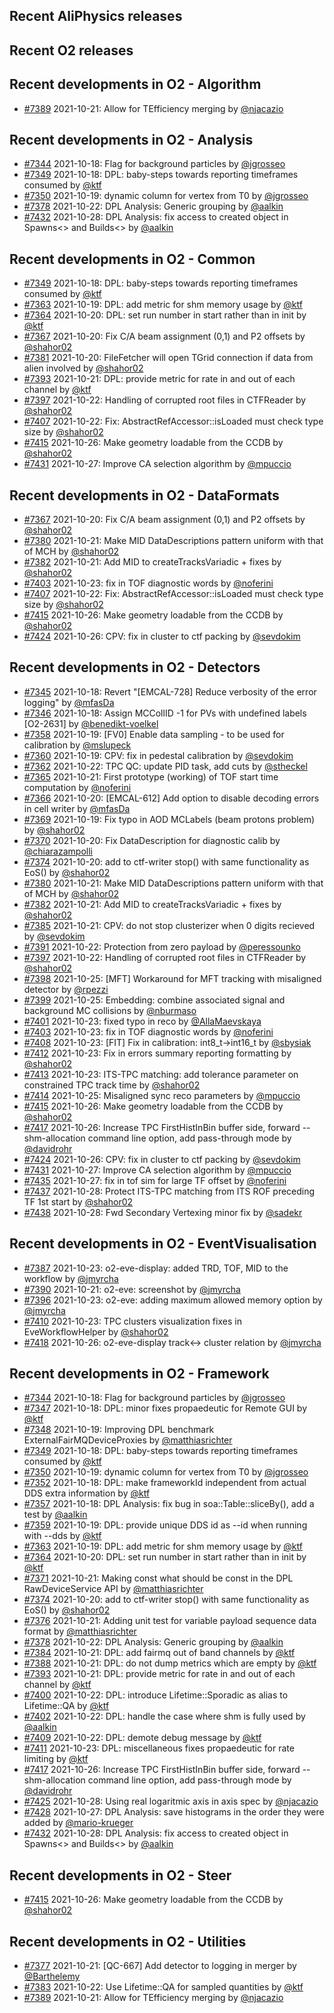 ## Recent AliPhysics releases
## Recent O2 releases
## Recent developments in O2 - Algorithm
- [\#7389](https://github.com/AliceO2Group/AliceO2/pull/7389) 2021-10-21: Allow for TEfficiency merging by [@njacazio](https://github.com/njacazio)
## Recent developments in O2 - Analysis
- [\#7344](https://github.com/AliceO2Group/AliceO2/pull/7344) 2021-10-18: Flag for background particles by [@jgrosseo](https://github.com/jgrosseo)
- [\#7349](https://github.com/AliceO2Group/AliceO2/pull/7349) 2021-10-18: DPL: baby-steps towards reporting timeframes consumed by [@ktf](https://github.com/ktf)
- [\#7350](https://github.com/AliceO2Group/AliceO2/pull/7350) 2021-10-19: dynamic column for vertex from T0 by [@jgrosseo](https://github.com/jgrosseo)
- [\#7378](https://github.com/AliceO2Group/AliceO2/pull/7378) 2021-10-22: DPL Analysis: Generic grouping by [@aalkin](https://github.com/aalkin)
- [\#7432](https://github.com/AliceO2Group/AliceO2/pull/7432) 2021-10-28: DPL Analysis: fix access to created object in Spawns<> and Builds<> by [@aalkin](https://github.com/aalkin)
## Recent developments in O2 - Common
- [\#7349](https://github.com/AliceO2Group/AliceO2/pull/7349) 2021-10-18: DPL: baby-steps towards reporting timeframes consumed by [@ktf](https://github.com/ktf)
- [\#7363](https://github.com/AliceO2Group/AliceO2/pull/7363) 2021-10-19: DPL: add metric for shm memory usage by [@ktf](https://github.com/ktf)
- [\#7364](https://github.com/AliceO2Group/AliceO2/pull/7364) 2021-10-20: DPL: set run number in start rather than in init by [@ktf](https://github.com/ktf)
- [\#7367](https://github.com/AliceO2Group/AliceO2/pull/7367) 2021-10-20: Fix C/A beam assignment (0,1) and P2 offsets by [@shahor02](https://github.com/shahor02)
- [\#7381](https://github.com/AliceO2Group/AliceO2/pull/7381) 2021-10-20: FileFetcher will open TGrid connection if data from alien involved by [@shahor02](https://github.com/shahor02)
- [\#7393](https://github.com/AliceO2Group/AliceO2/pull/7393) 2021-10-21: DPL: provide metric for rate in and out of each channel by [@ktf](https://github.com/ktf)
- [\#7397](https://github.com/AliceO2Group/AliceO2/pull/7397) 2021-10-22: Handling of corrupted root files in CTFReader by [@shahor02](https://github.com/shahor02)
- [\#7407](https://github.com/AliceO2Group/AliceO2/pull/7407) 2021-10-22: Fix: AbstractRefAccessor::isLoaded must check type size by [@shahor02](https://github.com/shahor02)
- [\#7415](https://github.com/AliceO2Group/AliceO2/pull/7415) 2021-10-26: Make geometry loadable from the CCDB by [@shahor02](https://github.com/shahor02)
- [\#7431](https://github.com/AliceO2Group/AliceO2/pull/7431) 2021-10-27: Improve CA selection algorithm by [@mpuccio](https://github.com/mpuccio)
## Recent developments in O2 - DataFormats
- [\#7367](https://github.com/AliceO2Group/AliceO2/pull/7367) 2021-10-20: Fix C/A beam assignment (0,1) and P2 offsets by [@shahor02](https://github.com/shahor02)
- [\#7380](https://github.com/AliceO2Group/AliceO2/pull/7380) 2021-10-21: Make MID DataDescriptions pattern uniform with that of MCH by [@shahor02](https://github.com/shahor02)
- [\#7382](https://github.com/AliceO2Group/AliceO2/pull/7382) 2021-10-21: Add MID to createTracksVariadic + fixes by [@shahor02](https://github.com/shahor02)
- [\#7403](https://github.com/AliceO2Group/AliceO2/pull/7403) 2021-10-23: fix in TOF diagnostic words by [@noferini](https://github.com/noferini)
- [\#7407](https://github.com/AliceO2Group/AliceO2/pull/7407) 2021-10-22: Fix: AbstractRefAccessor::isLoaded must check type size by [@shahor02](https://github.com/shahor02)
- [\#7415](https://github.com/AliceO2Group/AliceO2/pull/7415) 2021-10-26: Make geometry loadable from the CCDB by [@shahor02](https://github.com/shahor02)
- [\#7424](https://github.com/AliceO2Group/AliceO2/pull/7424) 2021-10-26: CPV: fix in cluster to ctf packing by [@sevdokim](https://github.com/sevdokim)
## Recent developments in O2 - Detectors
- [\#7345](https://github.com/AliceO2Group/AliceO2/pull/7345) 2021-10-18: Revert "[EMCAL-728] Reduce verbosity of the error logging" by [@mfasDa](https://github.com/mfasDa)
- [\#7346](https://github.com/AliceO2Group/AliceO2/pull/7346) 2021-10-18: Assign MCCollID -1 for PVs with undefined labels [O2-2631] by [@benedikt-voelkel](https://github.com/benedikt-voelkel)
- [\#7358](https://github.com/AliceO2Group/AliceO2/pull/7358) 2021-10-19: [FV0] Enable data sampling - to be used for calibration by [@mslupeck](https://github.com/mslupeck)
- [\#7360](https://github.com/AliceO2Group/AliceO2/pull/7360) 2021-10-19: CPV: fix in pedestal calibration by [@sevdokim](https://github.com/sevdokim)
- [\#7362](https://github.com/AliceO2Group/AliceO2/pull/7362) 2021-10-22: TPC QC: update PID task, add cuts by [@stheckel](https://github.com/stheckel)
- [\#7365](https://github.com/AliceO2Group/AliceO2/pull/7365) 2021-10-21: First prototype (working) of TOF start time computation by [@noferini](https://github.com/noferini)
- [\#7366](https://github.com/AliceO2Group/AliceO2/pull/7366) 2021-10-20: [EMCAL-612] Add option to disable decoding errors in cell writer by [@mfasDa](https://github.com/mfasDa)
- [\#7369](https://github.com/AliceO2Group/AliceO2/pull/7369) 2021-10-19: Fix typo in AOD MCLabels (beam protons problem) by [@shahor02](https://github.com/shahor02)
- [\#7370](https://github.com/AliceO2Group/AliceO2/pull/7370) 2021-10-20: Fix DataDescription for diagnostic calib by [@chiarazampolli](https://github.com/chiarazampolli)
- [\#7374](https://github.com/AliceO2Group/AliceO2/pull/7374) 2021-10-20: add to ctf-writer stop() with same functionality as EoS() by [@shahor02](https://github.com/shahor02)
- [\#7380](https://github.com/AliceO2Group/AliceO2/pull/7380) 2021-10-21: Make MID DataDescriptions pattern uniform with that of MCH by [@shahor02](https://github.com/shahor02)
- [\#7382](https://github.com/AliceO2Group/AliceO2/pull/7382) 2021-10-21: Add MID to createTracksVariadic + fixes by [@shahor02](https://github.com/shahor02)
- [\#7385](https://github.com/AliceO2Group/AliceO2/pull/7385) 2021-10-21: CPV: do not stop clusterizer when 0 digits recieved by [@sevdokim](https://github.com/sevdokim)
- [\#7391](https://github.com/AliceO2Group/AliceO2/pull/7391) 2021-10-22: Protection from zero payload by [@peressounko](https://github.com/peressounko)
- [\#7397](https://github.com/AliceO2Group/AliceO2/pull/7397) 2021-10-22: Handling of corrupted root files in CTFReader by [@shahor02](https://github.com/shahor02)
- [\#7398](https://github.com/AliceO2Group/AliceO2/pull/7398) 2021-10-25: [MFT] Workaround for MFT tracking with misaligned detector by [@rpezzi](https://github.com/rpezzi)
- [\#7399](https://github.com/AliceO2Group/AliceO2/pull/7399) 2021-10-25: Embedding: combine associated signal and background MC collisions by [@nburmaso](https://github.com/nburmaso)
- [\#7401](https://github.com/AliceO2Group/AliceO2/pull/7401) 2021-10-23: fixed typo in reco by [@AllaMaevskaya](https://github.com/AllaMaevskaya)
- [\#7403](https://github.com/AliceO2Group/AliceO2/pull/7403) 2021-10-23: fix in TOF diagnostic words by [@noferini](https://github.com/noferini)
- [\#7408](https://github.com/AliceO2Group/AliceO2/pull/7408) 2021-10-23: [FIT] Fix in calibration: int8_t->int16_t by [@sbysiak](https://github.com/sbysiak)
- [\#7412](https://github.com/AliceO2Group/AliceO2/pull/7412) 2021-10-23: Fix in errors summary reporting formatting by [@shahor02](https://github.com/shahor02)
- [\#7413](https://github.com/AliceO2Group/AliceO2/pull/7413) 2021-10-23: ITS-TPC matching: add tolerance parameter on constrained TPC track time by [@shahor02](https://github.com/shahor02)
- [\#7414](https://github.com/AliceO2Group/AliceO2/pull/7414) 2021-10-25: Misaligned sync reco parameters by [@mpuccio](https://github.com/mpuccio)
- [\#7415](https://github.com/AliceO2Group/AliceO2/pull/7415) 2021-10-26: Make geometry loadable from the CCDB by [@shahor02](https://github.com/shahor02)
- [\#7417](https://github.com/AliceO2Group/AliceO2/pull/7417) 2021-10-26: Increase TPC FirstHistInBin buffer side, forward --shm-allocation command line option, add pass-through mode by [@davidrohr](https://github.com/davidrohr)
- [\#7424](https://github.com/AliceO2Group/AliceO2/pull/7424) 2021-10-26: CPV: fix in cluster to ctf packing by [@sevdokim](https://github.com/sevdokim)
- [\#7431](https://github.com/AliceO2Group/AliceO2/pull/7431) 2021-10-27: Improve CA selection algorithm by [@mpuccio](https://github.com/mpuccio)
- [\#7435](https://github.com/AliceO2Group/AliceO2/pull/7435) 2021-10-27: fix in tof sim for large TF offset by [@noferini](https://github.com/noferini)
- [\#7437](https://github.com/AliceO2Group/AliceO2/pull/7437) 2021-10-28: Protect ITS-TPC matching from ITS ROF preceding TF 1st start by [@shahor02](https://github.com/shahor02)
- [\#7438](https://github.com/AliceO2Group/AliceO2/pull/7438) 2021-10-28: Fwd Secondary Vertexing minor fix by [@sadekr](https://github.com/sadekr)
## Recent developments in O2 - EventVisualisation
- [\#7387](https://github.com/AliceO2Group/AliceO2/pull/7387) 2021-10-23: o2-eve-display: added TRD, TOF, MID to the workflow by [@jmyrcha](https://github.com/jmyrcha)
- [\#7390](https://github.com/AliceO2Group/AliceO2/pull/7390) 2021-10-21: o2-eve: screenshot by [@jmyrcha](https://github.com/jmyrcha)
- [\#7396](https://github.com/AliceO2Group/AliceO2/pull/7396) 2021-10-23: o2-eve: adding maximum allowed memory option by [@jmyrcha](https://github.com/jmyrcha)
- [\#7410](https://github.com/AliceO2Group/AliceO2/pull/7410) 2021-10-23: TPC clusters visualization fixes in EveWorkflowHelper by [@shahor02](https://github.com/shahor02)
- [\#7418](https://github.com/AliceO2Group/AliceO2/pull/7418) 2021-10-26: o2-eve-display track<-> cluster relation by [@jmyrcha](https://github.com/jmyrcha)
## Recent developments in O2 - Framework
- [\#7344](https://github.com/AliceO2Group/AliceO2/pull/7344) 2021-10-18: Flag for background particles by [@jgrosseo](https://github.com/jgrosseo)
- [\#7347](https://github.com/AliceO2Group/AliceO2/pull/7347) 2021-10-18: DPL: minor fixes propaedeutic for Remote GUI by [@ktf](https://github.com/ktf)
- [\#7348](https://github.com/AliceO2Group/AliceO2/pull/7348) 2021-10-19: Improving DPL benchmark ExternalFairMQDeviceProxies by [@matthiasrichter](https://github.com/matthiasrichter)
- [\#7349](https://github.com/AliceO2Group/AliceO2/pull/7349) 2021-10-18: DPL: baby-steps towards reporting timeframes consumed by [@ktf](https://github.com/ktf)
- [\#7350](https://github.com/AliceO2Group/AliceO2/pull/7350) 2021-10-19: dynamic column for vertex from T0 by [@jgrosseo](https://github.com/jgrosseo)
- [\#7352](https://github.com/AliceO2Group/AliceO2/pull/7352) 2021-10-18: DPL: make frameworkId independent from actual DDS extra information by [@ktf](https://github.com/ktf)
- [\#7357](https://github.com/AliceO2Group/AliceO2/pull/7357) 2021-10-18: DPL Analysis: fix bug in soa::Table::sliceBy(), add a test by [@aalkin](https://github.com/aalkin)
- [\#7359](https://github.com/AliceO2Group/AliceO2/pull/7359) 2021-10-19: DPL: provide unique DDS id as --id when running with --dds by [@ktf](https://github.com/ktf)
- [\#7363](https://github.com/AliceO2Group/AliceO2/pull/7363) 2021-10-19: DPL: add metric for shm memory usage by [@ktf](https://github.com/ktf)
- [\#7364](https://github.com/AliceO2Group/AliceO2/pull/7364) 2021-10-20: DPL: set run number in start rather than in init by [@ktf](https://github.com/ktf)
- [\#7371](https://github.com/AliceO2Group/AliceO2/pull/7371) 2021-10-21: Making const what should be const in the DPL RawDeviceService API by [@matthiasrichter](https://github.com/matthiasrichter)
- [\#7374](https://github.com/AliceO2Group/AliceO2/pull/7374) 2021-10-20: add to ctf-writer stop() with same functionality as EoS() by [@shahor02](https://github.com/shahor02)
- [\#7376](https://github.com/AliceO2Group/AliceO2/pull/7376) 2021-10-21: Adding unit test for variable payload sequence data format by [@matthiasrichter](https://github.com/matthiasrichter)
- [\#7378](https://github.com/AliceO2Group/AliceO2/pull/7378) 2021-10-22: DPL Analysis: Generic grouping by [@aalkin](https://github.com/aalkin)
- [\#7384](https://github.com/AliceO2Group/AliceO2/pull/7384) 2021-10-21: DPL: add fairmq out of band channels by [@ktf](https://github.com/ktf)
- [\#7388](https://github.com/AliceO2Group/AliceO2/pull/7388) 2021-10-21: DPL: do not dump metrics which are empty by [@ktf](https://github.com/ktf)
- [\#7393](https://github.com/AliceO2Group/AliceO2/pull/7393) 2021-10-21: DPL: provide metric for rate in and out of each channel by [@ktf](https://github.com/ktf)
- [\#7400](https://github.com/AliceO2Group/AliceO2/pull/7400) 2021-10-22: DPL: introduce Lifetime::Sporadic as alias to Lifetime::QA by [@ktf](https://github.com/ktf)
- [\#7402](https://github.com/AliceO2Group/AliceO2/pull/7402) 2021-10-22: DPL: handle the case where shm is fully used by [@aalkin](https://github.com/aalkin)
- [\#7409](https://github.com/AliceO2Group/AliceO2/pull/7409) 2021-10-22: DPL: demote debug message by [@ktf](https://github.com/ktf)
- [\#7411](https://github.com/AliceO2Group/AliceO2/pull/7411) 2021-10-23: DPL: miscellaneous fixes propaedeutic for rate limiting by [@ktf](https://github.com/ktf)
- [\#7417](https://github.com/AliceO2Group/AliceO2/pull/7417) 2021-10-26: Increase TPC FirstHistInBin buffer side, forward --shm-allocation command line option, add pass-through mode by [@davidrohr](https://github.com/davidrohr)
- [\#7425](https://github.com/AliceO2Group/AliceO2/pull/7425) 2021-10-28: Using real logaritmic axis in axis spec by [@njacazio](https://github.com/njacazio)
- [\#7428](https://github.com/AliceO2Group/AliceO2/pull/7428) 2021-10-27: DPL Analysis: save histograms in the order they were added by [@mario-krueger](https://github.com/mario-krueger)
- [\#7432](https://github.com/AliceO2Group/AliceO2/pull/7432) 2021-10-28: DPL Analysis: fix access to created object in Spawns<> and Builds<> by [@aalkin](https://github.com/aalkin)
## Recent developments in O2 - Steer
- [\#7415](https://github.com/AliceO2Group/AliceO2/pull/7415) 2021-10-26: Make geometry loadable from the CCDB by [@shahor02](https://github.com/shahor02)
## Recent developments in O2 - Utilities
- [\#7377](https://github.com/AliceO2Group/AliceO2/pull/7377) 2021-10-21: [QC-667] Add detector to logging in merger by [@Barthelemy](https://github.com/Barthelemy)
- [\#7383](https://github.com/AliceO2Group/AliceO2/pull/7383) 2021-10-22: Use Lifetime::QA for sampled quantities by [@ktf](https://github.com/ktf)
- [\#7389](https://github.com/AliceO2Group/AliceO2/pull/7389) 2021-10-21: Allow for TEfficiency merging by [@njacazio](https://github.com/njacazio)
